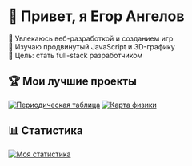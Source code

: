 # 👋 Привет, я Егор Ангелов

🔭 Увлекаюсь веб-разработкой и созданием игр  
🌱 Изучаю продвинутый JavaScript и 3D-графику  
🎯 Цель: стать full-stack разработчиком  

## 🏆 Мои лучшие проекты

[![Периодическая таблица](https://github-readme-stats.vercel.app/api/pin/?username=DIBERLOG&repo=periodic-table)](https://github.com/DIBERLOG/periodic-table)
[![Карта физики](https://github-readme-stats.vercel.app/api/pin/?username=DIBERLOG&repo=physics-map)](https://github.com/DIBERLOG/physics-map)

## 📊 Статистика

[![Моя статистика](https://github-readme-stats.vercel.app/api?username=DIBERLOG&show_icons=true&theme=radical)](https://github.com/DIBERLOG)

